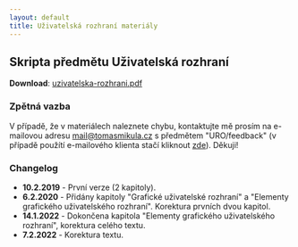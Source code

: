 ```yaml
---
layout: default
title: Uživatelská rozhraní materiály
---
```


## Skripta předmětu Uživatelská rozhraní

**Download**: [uzivatelska-rozhrani.pdf](/assets/files/uzivatelska-rozhrani.pdf)

### Zpětná vazba
V případě, že v materiálech naleznete chybu, kontaktujte mě prosím na e-mailovou adresu [mail@tomasmikula.cz](mailto:mail@tomasmikula.cz?subject=URO/feedback) s předmětem "URO/feedback" (v případě použítí e-mailového klienta stačí kliknout [zde](mailto:mail@tomasmikula.cz?subjects=URO/feedback)). Děkuji!  

### Changelog
* **10.2.2019** - První verze (2 kapitoly).
* **6.2.2020** - Přidány kapitoly "Grafické uživatelské rozhraní" a "Elementy grafického uživatelského rozhraní". Korektura prvních dvou kapitol.
* **14.1.2022** - Dokončena kapitola "Elementy grafického uživatelského rozhraní", korektura celého textu.
* **7.2.2022** - Korektura textu.
